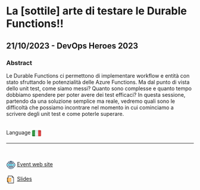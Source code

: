 # La [sottile] arte di testare le Durable Functions!!
##  21/10/2023 - DevOps Heroes 2023
### Abstract 
Le Durable Functions ci permettono di implementare workflow e entità con stato sfruttando le potenzialità delle Azure Functions. Ma dal punto di vista dello unit test, come siamo messi? Quanto sono complesse e quanto tempo dobbiamo spendere per poter avere dei test efficaci? In questa sessione, partendo da una soluzione semplice ma reale, vedremo quali sono le difficoltà che possiamo incontrare nel momento in cui cominciamo a scrivere degli unit test e come poterle superare.

<br/>
Language <img width="25" src="https://raw.githubusercontent.com/massimobonanni/massimobonanni/master/images/flagitaly.svg" style="vertical-align:middle">

<br/>

---

<br/>
<p>
<img width="25" src="https://raw.githubusercontent.com/massimobonanni/massimobonanni/master/images/eventwebsite.svg" style="vertical-align:middle"> 
<a href="https://www.devops-heroes.net/">Event web site</a>
</p>

<p>
<img width="25" src="https://raw.githubusercontent.com/massimobonanni/massimobonanni/master/images/slides.svg" style="vertical-align:middle"> 
<a href="https://raw.githubusercontent.com/massimobonanni/massimobonanni/master/slides/DevOpsHeroesParma2023.pdf">Slides</a>
</p>